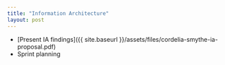 ```yaml
---
title: "Information Architecture"
layout: post
---
```


- [Present IA findings]({{ site.baseurl }}/assets/files/cordelia-smythe-ia-proposal.pdf)
- Sprint planning
